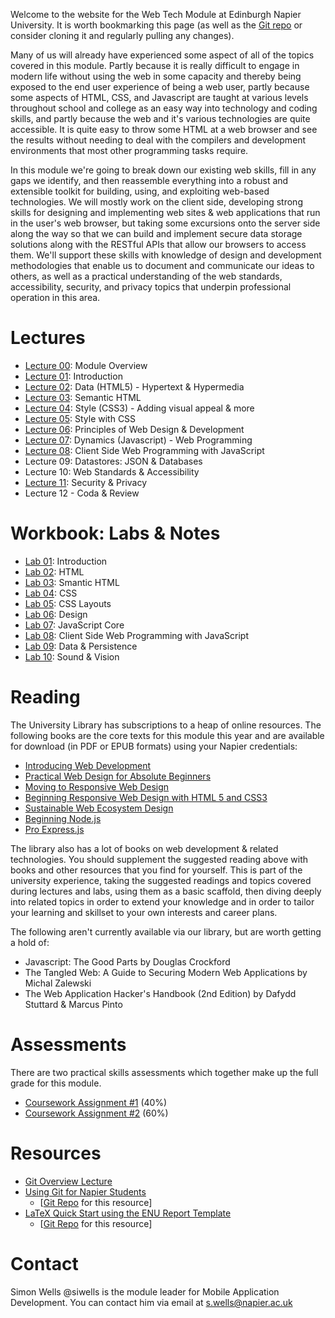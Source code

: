 Welcome to the website for the Web Tech Module at Edinburgh Napier University. It is worth bookmarking this page (as well as the [Git repo](https://github.com/siwells/set08101) or consider cloning it and regularly pulling any changes).

Many of us will already have experienced some aspect of all of the topics covered in this module. Partly because it is really difficult to engage in modern life without using the web in some capacity and thereby being exposed to the end user experience of being a web user, partly because some aspects of HTML, CSS, and Javascript are taught at various levels throughout school and college as an easy way into technology and coding skills, and partly because the web and it's various technologies are quite accessible. It is quite easy to throw some HTML at a web browser and see the results without needing to deal with the compilers and development environments that most other programming tasks require.

In this module we're going to break down our existing web skills, fill in any gaps we identify, and then reassemble everything into a robust and extensible toolkit for building, using, and exploiting web-based technologies. We will mostly work on the client side, developing strong skills for designing and implementing web sites & web applications that run in the user's web browser, but taking some excursions onto the server side along the way so that we can build and implement secure data storage solutions along with the RESTful APIs that allow our browsers to access them. We'll support these skills with knowledge of design and development methodologies that enable us to document and communicate our ideas to others, as well as a practical understanding of the web standards, accessibility, security, and privacy topics that underpin professional operation in this area.

# Lectures

- [Lecture 00](https://www.dropbox.com/s/1d6hv8t4t1fq2x2/L00_overview.pdf?dl=1): Module Overview
- [Lecture 01](https://www.dropbox.com/s/yihemphbqcphgr9/L01_intro.pdf?dl=1): Introduction
- [Lecture 02](https://www.dropbox.com/s/oap0mof6bb0emrw/L02_html.pdf?dl=1): Data (HTML5) - Hypertext & Hypermedia
- [Lecture 03](https://www.dropbox.com/s/eox6drppllzhloe/L03_semantic.html.pdf?dl=1): Semantic HTML
- [Lecture 04](https://www.dropbox.com/s/ec1mhl8eml71fiv/L04_css.pdf?dl=1): Style (CSS3) - Adding visual appeal & more
- [Lecture 05](https://www.dropbox.com/s/p9r45nsy3vt5iat/L05_style.with.css.pdf?dl=1): Style with CSS
- [Lecture 06](https://www.dropbox.com/s/86tuyy01sw7ogft/L06_design%2Bdev.pdf?dl=1): Principles of Web Design & Development 
- [Lecture 07](https://www.dropbox.com/s/4xqfpwch5gt0kor/L07_javascript%2Bcore.pdf?dl=1): Dynamics (Javascript) - Web Programming
- [Lecture 08](https://www.dropbox.com/s/kifdozadga27i1b/L08_javascript%2Bclient.pdf?dl=1): Client Side Web Programming with JavaScript
- Lecture 09: Datastores: JSON & Databases
- Lecture 10: Web Standards & Accessibility
- [Lecture 11](https://www.dropbox.com/s/7wztj1d5a2ggclb/L11_security%2Bprivacy.pdf?dl=1): Security & Privacy
- Lecture 12 - Coda & Review

# Workbook: Labs & Notes

- [Lab 01](https://www.dropbox.com/s/r2b71vqb9n7ds3p/lab01_hello.web.pdf?dl=1): Introduction
- [Lab 02](https://www.dropbox.com/s/o7cpeclbwrbxwbs/lab02_html.pdf?dl=1): HTML
- [Lab 03](https://www.dropbox.com/s/https://www.dropbox.com/s/s0v87w3jf0natyl/lab03_semantic.html.pdf?dl=1): Smantic HTML
- [Lab 04](https://www.dropbox.com/s/69020p16qt5rsj0/lab04_css.pdf?dl=1): CSS
- [Lab 05](https://www.dropbox.com/s/3ljoenjdwtbnotj/lab05_css.layouts.pdf?dl=1): CSS Layouts
- [Lab 06](https://www.dropbox.com/s/w6p92zkci2onsbj/lab06_design.pdf?dl=1): Design
- [Lab 07](https://www.dropbox.com/s/fq1ky2ekdnqbr0r/lab07_javascript_core.pdf?dl=1): JavaScript Core
- [Lab 08](https://www.dropbox.com/s/utbjpb58qj0vyuc/lab08_javascript%2Bclientside.pdf?dl=1): Client Side Web Programming with JavaScript
- [Lab 09](https://www.dropbox.com/s/cs1z5dyqi63n9bi/lab09_data%2Bpersistence.pdf?dl=1): Data & Persistence
- [Lab 10](https://www.dropbox.com/s/29fm5vcf2s2tjc8/lab10_sound%2Bvision.pdf?dl=1): Sound & Vision

# Reading

The University Library has subscriptions to a heap of online resources. The following books are the core texts for this module this year and are available for download (in PDF or EPUB formats) using your Napier credentials:

- [Introducing Web Development](https://link.springer.com/book/10.1007/978-1-4842-2499-1)
- [Practical Web Design for Absolute Beginners](https://link.springer.com/book/10.1007/978-1-4842-1993-5)
- [Moving to Responsive Web Design](https://link.springer.com/book/10.1007/978-1-4842-1987-4)
- [Beginning Responsive Web Design with HTML 5 and CSS3](https://link.springer.com/book/10.1007/978-1-4302-6695-2)
- [Sustainable Web Ecosystem Design](https://link.springer.com/book/10.1007/978-1-4614-7714-3)
- [Beginning Node.js](https://link.springer.com/book/10.1007/978-1-4842-0187-9)
- [Pro Express.js](https://link.springer.com/book/10.1007/978-1-4842-0037-7)

The library also has a lot of books on web development & related technologies. You should supplement the suggested reading above with books and other resources that you find for yourself. This is part of the university experience, taking the suggested readings and topics covered during lectures and labs, using them as a basic scaffold, then diving deeply into related topics in order to extend your knowledge and in order to tailor your learning and skillset to your own interests and career plans.

The following aren't currently available via our library, but are worth getting a hold of:

- Javascript: The Good Parts by Douglas Crockford
- The Tangled Web: A Guide to Securing Modern Web Applications by Michal Zalewski
- The Web Application Hacker's Handbook (2nd Edition) by Dafydd Stuttard & Marcus Pinto

# Assessments

There are two practical skills assessments which together make up the full grade for this module.

- [Coursework Assignment #1](https://www.dropbox.com/s/04myfz68kyjivjr/descriptor%231.pdf?dl=1) (40%)
- [Coursework Assignment #2](https://www.dropbox.com/s/g50r54tv58vv9i1/descriptor%232.pdf?dl=1) (60%)

# Resources

- [Git Overview Lecture](https://www.dropbox.com/s/l30205tswij9m5r/git.overview.pdf?dl=1)
- [Using Git for Napier Students](https://www.dropbox.com/s/2kz34u0zb4qajvd/getting.started.pdf?dl=1) 
  - [[Git Repo](https://github.com/siwells/git)  for this resource]
- [LaTeX Quick Start using the ENU Report Template](https://www.dropbox.com/s/h3066ezsetsw49t/latex_quick.start.pdf?dl=1)
  - [[Git Repo](https://github.com/siwells/latex)  for this resource]

# Contact

Simon Wells @siwells is the module leader for Mobile Application Development. You can contact him via email at s.wells@napier.ac.uk
